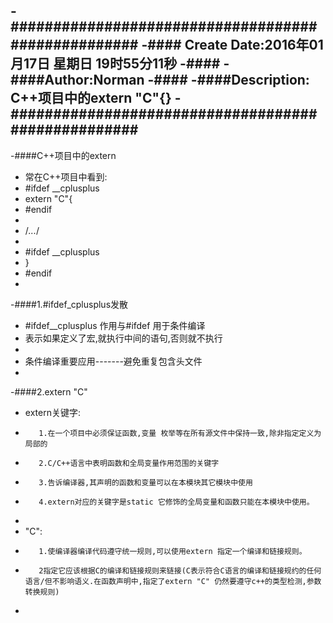 -###################################################
-#### Create Date:2016年01月17日 星期日 19时55分11秒
-####
-####Author:Norman
-####
-####Description: C++项目中的extern "C"{}
-###################################################
-
-####C++项目中的extern
-    常在C++项目中看到:
-    #ifdef __cplusplus
-    extern "C"{
-    #endif
-
-    /*...*/
-
-    #ifdef __cplusplus
-    }
-    #endif
-
-####1.#ifdef_cplusplus发散
-    #ifdef__cplusplus 作用与#ifdef 用于条件编译
-    表示如果定义了宏,就执行中间的语句,否则就不执行
-
-    条件编译重要应用-------避免重复包含头文件
-
-####2.extern "C"
-    extern关键字:
-        1.在一个项目中必须保证函数,变量 枚举等在所有源文件中保持一致,除非指定定义为局部的
-        2.C/C++语言中表明函数和全局变量作用范围的关键字
-        3.告诉编译器,其声明的函数和变量可以在本模块其它模块中使用
-        4.extern对应的关键字是static 它修饰的全局变量和函数只能在本模块中使用。
-
-    "C":
-        1.使编译器编译代码遵守统一规则,可以使用extern 指定一个编译和链接规则。
-        2指定它应该根据C的编译和链接规则来链接(C表示符合C语言的编译和链接规约的任何语言/但不影响语义.在函数声明中,指定了extern "C" 仍然要遵守c++的类型检测,参数转换规则)
-        
